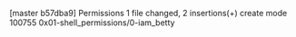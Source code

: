 [master b57dba9] Permissions
 1 file changed, 2 insertions(+)
 create mode 100755 0x01-shell_permissions/0-iam_betty
